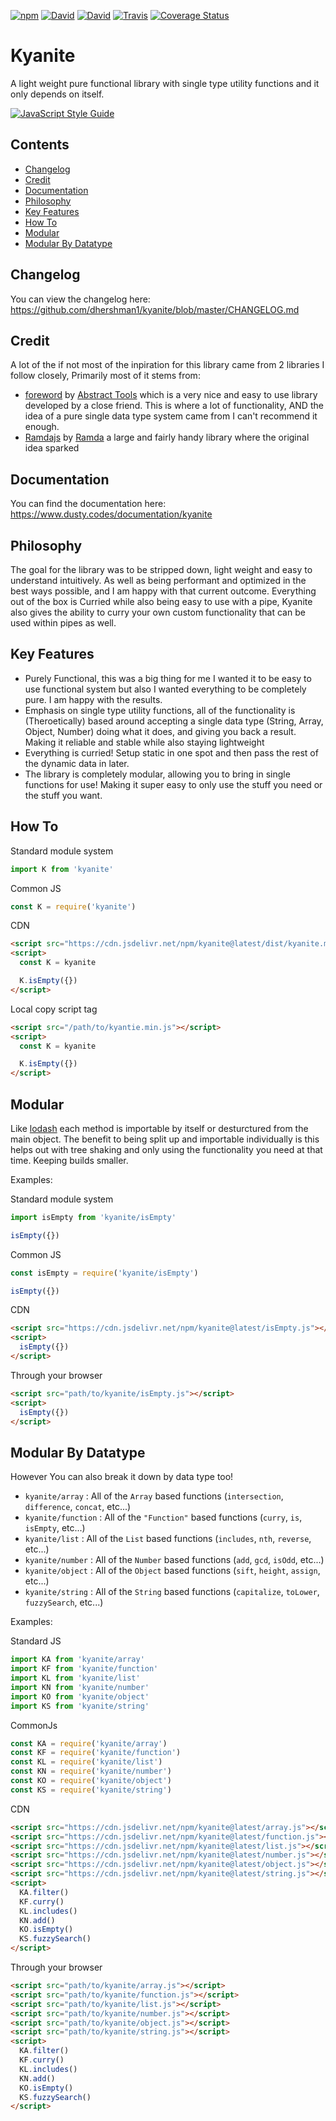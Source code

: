 [![npm](https://img.shields.io/npm/v/kyanite.svg?style=flat-square)](https://www.npmjs.com/package/kyanite)
[![David](https://img.shields.io/david/dhershman1/kyanite.svg?style=flat-square)](https://david-dm.org/dhershman1/kyanite)
[![David](https://img.shields.io/david/dev/dhershman1/kyanite.svg?style=flat-square)](https://david-dm.org/dhershman1/kyanite?type=dev)
[![Travis](https://img.shields.io/travis/dhershman1/kyanite.svg?style=flat-square)](https://travis-ci.org/dhershman1/kyanite)
[![Coverage Status](https://img.shields.io/coveralls/github/dhershman1/kyanite.svg?style=flat-square)](https://coveralls.io/github/dhershman1/kyanite?branch=master)

# Kyanite

A light weight pure functional library with single type utility functions and it only depends on itself.

[![JavaScript Style Guide](https://cdn.rawgit.com/standard/standard/master/badge.svg)](https://github.com/standard/standard)

## Contents

- [Changelog](#changelog)
- [Credit](#credit)
- [Documentation](#documentation)
- [Philosophy](#philosophy)
- [Key Features](#key-features)
- [How To](#how-to)
- [Modular](#modular)
- [Modular By Datatype](#modular-by-datatype)

## Changelog

You can view the changelog here: https://github.com/dhershman1/kyanite/blob/master/CHANGELOG.md

## Credit

A lot of the if not most of the inpiration for this library came from 2 libraries I follow closely, Primarily most of it stems from:

- [foreword](https://github.com/abstract-tools/foreword) by [Abstract Tools](https://github.com/abstract-tools) which is a very nice and easy to use library developed by a close friend. This is where a lot of functionality, AND the idea of a pure single data type system came from I can't recommend it enough.
- [Ramdajs](http://ramdajs.com/) by [Ramda](https://github.com/ramda) a large and fairly handy library where the original idea sparked

## Documentation

You can find the documentation here: https://www.dusty.codes/documentation/kyanite

## Philosophy

The goal for the library was to be stripped down, light weight and easy to understand intuitively. As well as being performant and optimized in the best ways possible, and I am happy with that current outcome. Everything out of the box is Curried while also being easy to use with a pipe, Kyanite also gives the ability to curry your own custom functionality that can be used within pipes as well.

## Key Features

- Purely Functional, this was a big thing for me I wanted it to be easy to use functional system but also I wanted everything to be completely pure. I am happy with the results.
- Emphasis on single type utility functions, all of the functionality is (Theroetically) based around accepting a single data type (String, Array, Object, Number) doing what it does, and giving you back a result. Making it reliable and stable while also staying lightweight
- Everything is curried! Setup static in one spot and then pass the rest of the dynamic data in later.
- The library is completely modular, allowing you to bring in single functions for use! Making it super easy to only use the stuff you need or the stuff you want.

## How To

Standard module system

```js
import K from 'kyanite'
```

Common JS

```js
const K = require('kyanite')
```

CDN

```html
<script src="https://cdn.jsdelivr.net/npm/kyanite@latest/dist/kyanite.min.js"></script>
<script>
  const K = kyanite

  K.isEmpty({})
</script>
```

Local copy script tag

```html
<script src="/path/to/kyantie.min.js"></script>
<script>
  const K = kyanite

  K.isEmpty({})
</script>
```

## Modular

Like [lodash](https://lodash.com/) each method is importable by itself or desturctured from the main object. The benefit to being split up and importable individually is this helps out with tree shaking and only using the functionality you need at that time. Keeping builds smaller.

Examples:

Standard module system

```js
import isEmpty from 'kyanite/isEmpty'

isEmpty({})
```

Common JS

```js
const isEmpty = require('kyanite/isEmpty')

isEmpty({})
```

CDN

```html
<script src="https://cdn.jsdelivr.net/npm/kyanite@latest/isEmpty.js"></script>
<script>
  isEmpty({})
</script>
```

Through your browser

```html
<script src="path/to/kyanite/isEmpty.js"></script>
<script>
  isEmpty({})
</script>
```

## Modular By Datatype

However You can also break it down by data type too!

- `kyanite/array` : All of the `Array` based functions (`intersection`, `difference`, `concat`, etc...)
- `kyanite/function` : All of the `"Function"` based functions (`curry`, `is`, `isEmpty`, etc...)
- `kyanite/list` : All of the `List` based functions (`includes`, `nth`, `reverse`, etc...)
- `kyanite/number` : All of the `Number` based functions (`add`, `gcd`, `isOdd`, etc...)
- `kyanite/object` : All of the `Object` based functions (`sift`, `height`, `assign`, etc...)
- `kyanite/string` : All of the `String` based functions (`capitalize`, `toLower`, `fuzzySearch`, etc...)

Examples:

Standard JS

```js
import KA from 'kyanite/array'
import KF from 'kyanite/function'
import KL from 'kyanite/list'
import KN from 'kyanite/number'
import KO from 'kyanite/object'
import KS from 'kyanite/string'
```

CommonJs

```js
const KA = require('kyanite/array')
const KF = require('kyanite/function')
const KL = require('kyanite/list')
const KN = require('kyanite/number')
const KO = require('kyanite/object')
const KS = require('kyanite/string')
```

CDN

```html
<script src="https://cdn.jsdelivr.net/npm/kyanite@latest/array.js"></script>
<script src="https://cdn.jsdelivr.net/npm/kyanite@latest/function.js"></script>
<script src="https://cdn.jsdelivr.net/npm/kyanite@latest/list.js"></script>
<script src="https://cdn.jsdelivr.net/npm/kyanite@latest/number.js"></script>
<script src="https://cdn.jsdelivr.net/npm/kyanite@latest/object.js"></script>
<script src="https://cdn.jsdelivr.net/npm/kyanite@latest/string.js"></script>
<script>
  KA.filter()
  KF.curry()
  KL.includes()
  KN.add()
  KO.isEmpty()
  KS.fuzzySearch()
</script>
```

Through your browser

```html
<script src="path/to/kyanite/array.js"></script>
<script src="path/to/kyanite/function.js"></script>
<script src="path/to/kyanite/list.js"></script>
<script src="path/to/kyanite/number.js"></script>
<script src="path/to/kyanite/object.js"></script>
<script src="path/to/kyanite/string.js"></script>
<script>
  KA.filter()
  KF.curry()
  KL.includes()
  KN.add()
  KO.isEmpty()
  KS.fuzzySearch()
</script>
```
